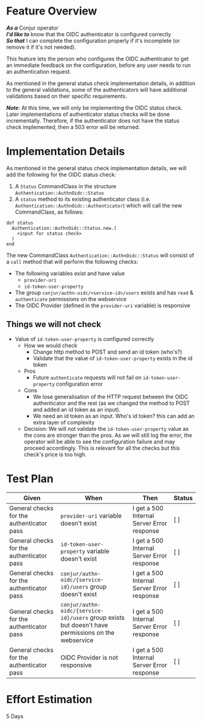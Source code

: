 # Feature Overview

***As a*** Conjur operator\
***I'd like to*** know that the OIDC authenticator is configured correctly\
***So that*** I can complete the configuration properly if it's incomplete (or remove
it if it's not needed).

This feature lets the person who configures the OIDC authenticator to get an immediate feedback
on the configuration, before any user needs to run an authentication request.

As mentioned in the general status check implementation details, in addition to the general validations,
some of the authenticators will have additional validations based on their specific requirements.  

***Note***: At this time, we will only be implementing the OIDC status check. 
Later implementations of authenticator status checks will be done incrementally. 
Therefore, if the authenticator does not have the status check implemented, then a 503 error will 
be returned. 

# Implementation Details

As mentioned in the general status check implementation details, we will add the following for the 
OIDC status check:

1. A `Status` CommandClass in the structure `Authentication::AuthnOidc::Status`
1. A `status` method to its existing authenticator class (i.e. `Authentication::AuthnOidc::Authenticator`)
which will call the new CommandClass, as follows: 
 
 ```
 def status
   Authentication::AuthnOidc::Status.new.(
     <input for status check>
   )
 end
 ``` 

The new CommandClass `Authentication::AuthnOidc::Status` will consist of a
`call` method that will perform the following checks:

- The following variables exist and have value
    - `provider-uri`
    - `id-token-user-property`
- The group `conjur/authn-oidc/<service-id>/users` exists and has `read` & `authenticate` 
permissions on the webservice
- The OIDC Provider (defined in the `provider-uri` variable) is responsive

## Things we will not check
- Value of `id-token-user-property` is configured correctly
    - How we would check
        - Change http method to POST and send an id token (who's?)
        - Validate that the value of `id-token-user-property` exists in the id token
    - Pros
        - Future `authenticate` requests will not fail on `id-token-user-property` configuration 
        error
    - Cons
        - We lose generalisation of the HTTP request between the OIDC authenticator and the rest (as we changed the method to POST and added an id token as an input).
        - We need an id token as an input. Who's id token? this can add an extra layer of complexity 
    - Decision: We will not validate the `id-token-user-property` value as the cons are 
    stronger than the pros. As we will still log the error, the operator will be able to 
    see the configuration failure and may proceed accordingly. This is relevant for all the 
    checks but this check's price is too high.

# Test Plan

| **Given**                                 | **When**                                                                                           | **Then**                                   | **Status** |
|-------------------------------------------|----------------------------------------------------------------------------------------------------|--------------------------------------------|------------|
| General checks for the authenticator pass | `provider-uri` variable doesn't exist                                                              | I get a 500 Internal Server Error response | [ ]        |
| General checks for the authenticator pass | `id-token-user-property` variable doesn't exist                                                    | I get a 500 Internal Server Error response | [ ]        |
| General checks for the authenticator pass | `conjur/authn-oidc/{service-id}/users` group doesn't exist                                         | I get a 500 Internal Server Error response | [ ]        |
| General checks for the authenticator pass | `conjur/authn-oidc/{service-id}/users` group exists but doesn't have permissions on the webservice | I get a 500 Internal Server Error response | [ ]        |
| General checks for the authenticator pass | OIDC Provider is not responsive                                                                    | I get a 500 Internal Server Error response | [ ]        |

# Effort Estimation

5 Days
